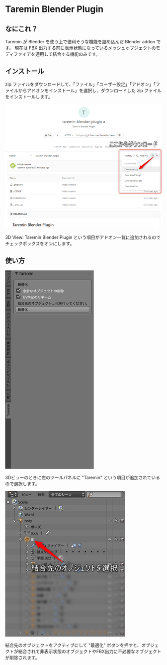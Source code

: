 # Taremin Blender Plugin

## なにこれ？

Taremin が Blender を使う上で便利そうな機能を詰め込んだ Blender addon です。
現在は FBX 出力する前に表示状態になっているメッシュオブジェクトのモディファイアを適用して結合する機能のみです。

## インストール

zip ファイルをダウンロードして、「ファイル」「ユーザー設定」「アドオン」「ファイルからアドオンをインストール」を選択し、ダウンロードした zip ファイルをインストールします。

![ダウンロード方法](images/how_to_download.png)

3D View: Taremin Blender Plugin という項目がアドオン一覧に追加されるのでチェックボックスをオンにします。

## 使い方

![ツールパネル](images/toolpanel.png)

3Dビューのときに左のツールパネルに "Taremin" という項目が追加されているので選択します。

![結合先のオブジェクトをアクティブにする](images/activate_mesh_object.png)

結合先のオブジェクトをアクティブにして "最適化" ボタンを押すと、オブジェクトが結合されて非表示状態のオブジェクトやFBX出力に不必要なオブジェクトが削除されます。

